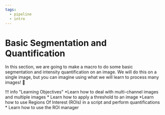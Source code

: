 ```yaml
---
tags:
  - pipeline
  - intro
---
```

# Basic Segmentation and Quantification

In this section, we are going to make a macro to do some basic segmentation and
intensity quantification on an image. We will do this on a single image, but you
can imagine using what we will learn to process many images! :rocket:

!!! info "Learning Objectives"
    *Learn how to deal with multi-channel images and multiple images
    * Learn how to apply a threshold to an image
    *Learn how to use Regions Of Interest (ROIs) in a script and perform quantifications
    * Learn how to use the ROI manager

